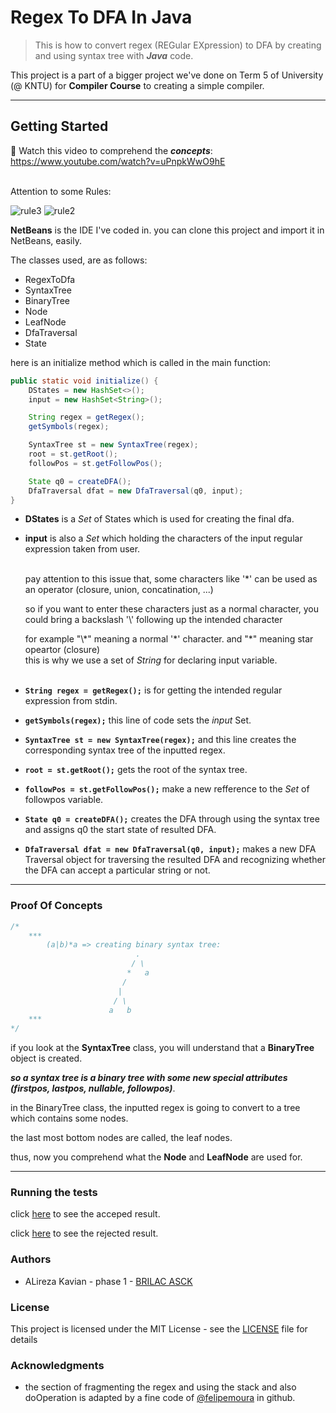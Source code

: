 <!--
  Title: regex to dfa directly by using syntax tree
  Description: This is how to convert regex (REGular EXpression) to DFA by creating and using syntax tree with java code
  Author: alireza_kay (alirezakay)
-->

# Regex To DFA In Java

> This is how to convert regex (REGular EXpression) to DFA by creating and using syntax tree with ***Java*** code.<br>

This project is a part of a bigger project we've done on Term 5 of University (@ KNTU) for **Compiler Course** to creating a simple compiler. 

<hr>

## Getting Started

:small_blue_diamond: Watch this video to comprehend the **_concepts_**: https://www.youtube.com/watch?v=uPnpkWwO9hE<br><br>

Attention to some Rules:<br>

![rule3](https://github.com/alirezakay/RegexToDFA/blob/master/assets/img/rule2.png)
![rule2](https://github.com/alirezakay/RegexToDFA/blob/master/assets/img/rule3.PNG)



**NetBeans** is the IDE I've coded in. you can clone this project and import it in NetBeans, easily.<br>

The classes used, are as follows:
- RegexToDfa
- SyntaxTree
- BinaryTree
- Node
- LeafNode
- DfaTraversal
- State

here is an initialize method which is called in the main function:
```java
public static void initialize() {
    DStates = new HashSet<>();
    input = new HashSet<String>();

    String regex = getRegex();
    getSymbols(regex);

    SyntaxTree st = new SyntaxTree(regex);
    root = st.getRoot();
    followPos = st.getFollowPos();

    State q0 = createDFA();
    DfaTraversal dfat = new DfaTraversal(q0, input);    
}
```
- **DStates** is a _Set_ of States which is used for creating the final dfa.<br>

- **input** is also a _Set_ which holding the characters of the input regular expression taken from user.<br><br>

  pay attention to this issue that, some characters like '\*' can be used as an operator (closure, union, concatination, ...)<br>
  
  so if you want to enter these characters just as a normal character, you could bring a backslash '\\' following up the intended character<br>
  
  for example "\\\*" meaning a normal '\*' character. and "\*" meaning star opeartor (closure)<br>
  this is why we use a set of _String_ for declaring input variable.<br><br>
  
- **`String regex = getRegex();`** is for getting the intended regular expression from stdin.<br>

- **`getSymbols(regex);`** this line of code sets the _input_ Set.<br>

- **`SyntaxTree st = new SyntaxTree(regex);`** and this line creates the corresponding syntax tree of the inputted regex.<br>

- **`root = st.getRoot();`** gets the root of the syntax tree.<br>

- **`followPos = st.getFollowPos();`** make a new refference to the _Set_ of followpos variable.<br>

- **`State q0 = createDFA();`** creates the DFA through using the syntax tree and assigns q0 the start state of resulted DFA.<br>

- **`DfaTraversal dfat = new DfaTraversal(q0, input);`** makes a new DFA Traversal object for traversing the resulted DFA and recognizing whether the DFA can accept a particular string or not.<br>

<hr>

### Proof Of Concepts

```java
/*
    ***
        (a|b)*a => creating binary syntax tree:
                            .
                           / \
                          *   a
                         /
                        |
                       / \
                      a   b
    ***
*/
```

if you look at the **SyntaxTree** class, you will understand that a **BinaryTree** object is created.

**_so a syntax tree is a binary tree with some new special attributes (firstpos, lastpos, nullable, followpos)_**.

in the BinaryTree class, the inputted regex is going to convert to a tree which contains some nodes.

the last most bottom nodes are called, the leaf nodes.

thus, now you comprehend what the **Node** and **LeafNode** are used for.

<hr>

### Running the tests
click [here](https://github.com/alirezakay/RegexToDFA/blob/master/assets/img/run1.PNG) to see the acceped result.

click [here](https://github.com/alirezakay/RegexToDFA/blob/master/assets/img/run2.PNG) to see the rejected result.


### Authors
- ALireza Kavian - phase 1 - [BRILAC ASCK](https://www.github.com/BRILACASCK)

### License
This project is licensed under the MIT License - see the [LICENSE](https://github.com/alirezakay/RegexToDFA/blob/master/LICENSE) file for details

### Acknowledgments
- the section of fragmenting the regex and using the stack and also doOperation is adapted by a fine code of [@felipemoura](https://github.com/felipemoura/RegularExpression-to-NFA-to-DFA) in github.

